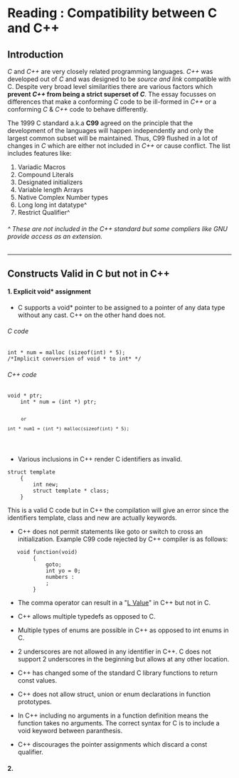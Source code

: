 <!DOCTYPE html>
<html>
<head>
<meta charset="utf-8">
<meta name="viewport" content="width=device-width, initial-scale=1.0">
<title>My first file</title>
<link rel="stylesheet" href="http://app.classeur.io/base-min.css" />
<script type="text/javascript" src="https://cdn.mathjax.org/mathjax/latest/MathJax.js?config=TeX-AMS_HTML"></script>
</head>
<body><div class="export-container"><h1 id="reading--compatibility-between-c-and-c">Reading : Compatibility between C and C++</h1>
<h2 id="introduction">Introduction</h2>
<p><em>C</em> and <em>C++</em> are very closely related programming languages. <em>C++</em> was developed out of <em>C</em> and was designed to be <em>source and link</em> compatible with C. Despite very broad level similarities there are various factors which <strong>prevent <em>C++</em> from being a strict superset of <em>C</em></strong>. The essay focusses on differences that make a conforming <em>C</em> code to be ill-formed in <em>C++</em> or a conforming <em>C</em> &amp; <em>C++</em> code to behave differently.</p>
<p>The 1999 C standard a.k.a <strong>C99</strong> agreed on the principle that the development of the languages will happen independently and only the largest common subset will be maintained. Thus, C99 flushed in a lot of changes in <em>C</em> which are either not included in <em>C++</em> or cause conflict.  The list includes features like:</p>
<ol>
<li>Variadic Macros</li>
<li>Compound Literals</li>
<li>Designated initializers</li>
<li>Variable length Arrays</li>
<li>Native Complex Number types</li>
<li>Long long int datatype^</li>
<li>Restrict Qualifier^</li>
</ol>
<h6 id="these-are-not-included-in-the-c-standard-but-some-compliers-like-gnu-provide-access-as-an-extension.">^ These are not included in the C++ standard but some compliers like GNU provide access as an extension.</h6>
<hr>
<h2 id="constructs-valid-in-c-but-not-in-c">Constructs Valid in C but not in C++</h2>
<h4 id="explicit-void-assignment">1. Explicit void* assignment</h4>
<ul>
<li>C supports a void* pointer to be assigned to a pointer of any data type without any cast. C++ on the other hand does not.</li>
</ul>
<h6 id="c-code">C code</h6>
<pre><code>int * num = malloc (sizeof(int) * 5);
/*Implicit conversion of void * to int* */
</code></pre>
<h6 id="c-code-1">C++ code</h6>
<pre><code>void * ptr;
	int * num = (int *) ptr;
	     
	     or
	     
	int * num1 = (int *) malloc(sizeof(int) * 5);
</code></pre>
<ul>
<li>Various inclusions in C++ render C identifiers as invalid.</li>
</ul>
<pre><code>struct template
    {
	    int new;
	    struct template * class;
    }
</code></pre>
<p>This is a valid C code but in C++ the compilation will give an error since the identifiers template, class and new are actually keywords.</p>
<ul>
<li>C++ does not permit statements like goto or switch to cross an initialization. Example C99 code rejected by C++ compiler is as follows:</li>
</ul>
<pre><code>   void function(void)
    	{
    		goto;
    		int yo = 0;
    		numbers :
    		;
    	}
</code></pre>
<ul>
<li>
<p>The comma operator can result in a "<a href="https://www.wikiwand.com/en/L-value">L Value</a>" in C++ but not in C.</p>
</li>
<li>
<p>C++ allows multiple typedefs as opposed to C.</p>
</li>
<li>
<p>Multiple types of enums are possible in C++ as opposed to int enums in C.</p>
</li>
<li>
<p>2 underscores are not allowed in any identifier in C++. C does not support 2 underscores in the beginning but allows at any other location.</p>
</li>
<li>
<p>C++ has changed some of the standard C library functions to return const values.</p>
</li>
<li>
<p>C++ does not allow struct, union or enum declarations in function prototypes.</p>
</li>
<li>
<p>In C++ including no arguments in a function definition means the function takes no arguments. The correct syntax for C is to include a void keyword between paranthesis.</p>
</li>
<li>
<p>C++ discourages the pointer assignments which discard a const qualifier.</p>
</li>
</ul>
<h4 id="section">2.</h4></div></body>
</html>
